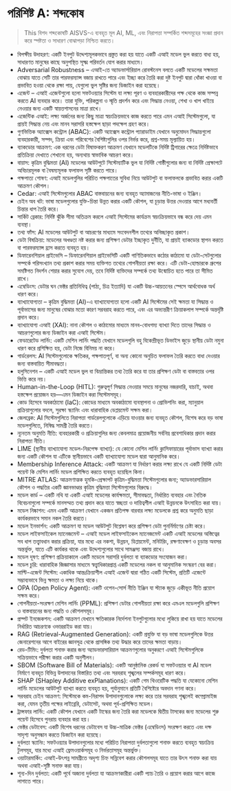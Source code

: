 # পরিশিষ্ট A: শব্দকোষ

>This বিশদ শব্দকোষটি AISVS-এ ব্যবহৃত মূল AI, ML, এবং নিরাপত্তা সম্পর্কিত শব্দসমূহের সংজ্ঞা প্রদান করে স্পষ্টতা ও সাধারণ বোঝাপড়া নিশ্চিত করতে।

* বিপক্ষীয় উদাহরণ: একটি ইনপুট উদ্দেশ্যমূলকভাবে প্রস্তুত করা হয় যাতে একটি এআই মডেল ভুল করতে বাধ্য হয়, সাধারণত মানুষের কাছে অনুপস্থিত সূক্ষ্ম পরিবর্তন যোগ করার মাধ্যমে।
  ​
* Adversarial Robustness – এআই-তে অ্যাডভার্সারিয়াল রোবস্টনেস বলতে একটি মডেলের সক্ষমতা বোঝায় যাতে সেটি তার পারফরম্যান্স বজায় রাখতে পারে এবং ইচ্ছা করে তৈরি করা দুষ্ট ইনপুট দ্বারা ধোঁকা খাওয়া বা প্রভাবিত হওয়া থেকে রক্ষা পায়, যেগুলো ভুল সৃষ্টির জন্য ডিজাইন করা হয়েছে।
  ​
* এজেন্ট – এআই এজেন্টগুলো হলো সফটওয়্যার সিস্টেম যা লক্ষ্য পূরণ ও ব্যবহারকারীদের পক্ষ থেকে কাজ সম্পন্ন করতে AI ব্যবহার করে। তারা যুক্তি, পরিকল্পনা ও স্মৃতি প্রদর্শন করে এবং সিদ্ধান্ত নেওয়া, শেখা ও খাপ খাইয়ে নেওয়ার জন্য একটি স্বায়ত্তশাসনের মাত্রা রাখে।
  ​
* এজেন্টিক এআই: লক্ষ্য অর্জনের জন্য কিছু মাত্রা স্বয়ংক্রিয়ভাবে কাজ করতে পারে এমন এআই সিস্টেমগুলো, যা প্রায়ই সিদ্ধান্ত নেয় এবং মানব সরাসরি হস্তক্ষেপ ছাড়া পদক্ষেপ গ্রহণ করে।
  ​
* গুণভিত্তিক অ্যাক্সেস কন্ট্রোল (ABAC): একটি অ্যাক্সেস কন্ট্রোল প্যারাডাইম যেখানে অনুমোদন সিদ্ধান্তগুলো ব্যবহারকারী, সম্পদ, ক্রিয়া এবং পরিবেশের বৈশিষ্ট্যগুলির ওপর নির্ভর করে, প্রশ্ন-সময় মূল্যায়িত হয়।
  ​
* ব্যাকডোর আক্রমণ: এক ধরনের ডেটা বিষাক্তকরণ আক্রমণ যেখানে মডেলটিকে নির্দিষ্ট ট্রিগারের ক্ষেত্রে নির্দিষ্টভাবে প্রতিক্রিয়া দেখাতে শেখানো হয়, অন্যথায় স্বাভাবিক আচরণ করে।
  ​
* বায়াস: কৃত্রিম বুদ্ধিমত্তা (AI) মডেলের আউটপুটে সিস্টেম্যাটিক ভুল যা নির্দিষ্ট গোষ্ঠীগুলোর জন্য বা নির্দিষ্ট প্রেক্ষাপটে অবিচারমূলক বা বৈষম্যমূলক ফলাফল সৃষ্টি করতে পারে।
  ​
* পক্ষপাত্য শোষণ: এআই মডেলগুলির পরিচিত পক্ষপাতের সুবিধা নিয়ে আউটপুট বা ফলাফলকে প্রভাবিত করার একটি আক্রমণ কৌশল।
  ​
* Cedar: এআই সিস্টেমগুলোর ABAC বাস্তবায়নের জন্য ব্যবহৃত অ্যামাজনের নীতি-ভাষা ও ইঞ্জিন।
  ​
* চেইন অব থট: ভাষা মডেলগুলোর যুক্তি-চিন্তা উন্নত করার একটি কৌশল, যা চূড়ান্ত উত্তর দেওয়ার আগে মধ্যবর্তী চিন্তার ধাপ তৈরি করে।
  ​
* সার্কিট ব্রেকার: নির্দিষ্ট ঝুঁকি সীমা অতিক্রম করলে এআই সিস্টেমের কার্যক্রম স্বয়ংক্রিয়ভাবে বন্ধ করে দেয় এমন ব্যবস্থা।
  ​
* তথ্য ফাঁস: AI মডেলের আউটপুট বা আচরণের মাধ্যমে সংবেদনশীল তথ্যের অনিচ্ছাকৃত প্রকাশ।
  ​
* ডেটা বিষক্রিয়া: মডেলের অখণ্ডতা নষ্ট করার জন্য প্রশিক্ষণ ডেটার ইচ্ছাকৃত দুর্নীতি, যা প্রায়ই ব্যাকডোর স্থাপন করতে বা পারফরম্যান্স হ্রাস করতে ব্যবহৃত হয়।
  ​
* ডিফারেনশিয়াল প্রাইভেসি – ডিফারেনশিয়াল প্রাইভেসিটি একটি গাণিতিকভাবে কঠোর কাঠামো যা ডেটা-সেটগুলোর সম্পর্কে পরিসংখ্যান তথ্য প্রকাশ করার সময় ব্যক্তিগত তথ্যের গোপনীয়তা রক্ষা করে। এটি ডেটা-হোল্ডারকে গ্রুপের সমষ্টিগত নিদর্শন শেয়ার করার সুযোগ দেয়, তবে নির্দিষ্ট ব্যক্তিদের সম্পর্কে তথ্য উন্মোচিত হতে পারে তা সীমিত রাখে।
  ​
* এম্বেডিংস: ডেটার ঘন ভেক্টর প্রতিনিধিত্ব (পাঠ্য, চিত্র ইত্যাদি) যা একটি উচ্চ-আয়তনের স্পেসে আর্থবোধক অর্থ ধারণ করে।
  ​
* ব্যাখ্যাযোগ্যতা – কৃত্রিম বুদ্ধিমত্তা (AI)-এ ব্যাখ্যাযোগ্যতা হলো একটি AI সিস্টেমের সেই ক্ষমতা যা সিদ্ধান্ত ও পূর্বাভাসের জন্য মানুষের বোঝার মতো কারণ সরবরাহ করতে পারে, এবং এর অভ্যন্তরীণ ক্রিয়াকলাপ সম্পর্কে অন্তর্দৃষ্টি প্রদান করে।
  ​
* ব্যাখ্যাযোগ্য এআই (XAI): নানা কৌশল ও কাঠামোর মাধ্যমে মানব-বোধগম্য ব্যাখ্যা দিতে তাদের সিদ্ধান্ত ও আচরণগুলোর জন্য ডিজাইন করা এআই সিস্টেম।
  ​
* ফেডারেটেড লার্নিং: একটি মেশিন লার্নিং পদ্ধতি যেখানে মডেলগুলি বহু বিকেন্দ্রীভূত ডিভাইস জুড়ে স্থানীয় ডেটা নমুনা ধারণ করে প্রশিক্ষিত হয়, ডেটা নিজে বিনিময় না করে।
  ​
* গার্ডরেলস: AI সিস্টেমগুলোকে ক্ষতিকর, পক্ষপাতপূর্ণ, বা অন্য কোনো অনুচিত ফলাফল তৈরি করতে বাধা দেওয়ার জন্য বাস্তবায়িত সীমাবদ্ধতা।
  ​
* হলুসিনেশন – একটি এআই মডেল ভুল বা বিভ্রান্তিকর তথ্য তৈরি করে যা তার প্রশিক্ষণ ডেটা বা বাস্তবতার ওপর ভিত্তি করে নয়।
  ​
* Human-in-the-Loop (HITL): গুরুত্বপূর্ণ সিদ্ধান্ত নেওয়ার সময়ে মানুষের নজরদারি, যাচাই, অথবা হস্তক্ষেপ প্রয়োজন হয়—এমন ডিজাইন করা সিস্টেমসমূহ।
  ​
* কোড হিসেবে অবকাঠামো (IaC): কোডের মাধ্যমে অবকাঠামো ব্যবস্থাপনা ও প্রোভিশনিং করা, ম্যানুয়াল প্রক্রিয়াগুলোর বদলে, সুরক্ষা স্ক্যানিং এবং ধারাবাহিক ডেপ্লয়মেন্ট সক্ষম করা।
  ​
* জেলব্রেক: AI সিস্টেমগুলিতে নিরাপত্তা গার্ডরেলগুলোকে এড়িয়ে যাওয়ার জন্য ব্যবহৃত কৌশল, বিশেষ করে বড় ভাষা মডেলগুলিতে, নিষিদ্ধ সামগ্রী তৈরি করতে।
  ​
* ন্যূনতম অনুমতি নীতি: ব্যবহারকারী ও প্রক্রিয়াগুলির জন্য কেবলমাত্র প্রয়োজনীয় সর্বনিম্ন প্রবেশাধিকার প্রদান করার নিরাপত্তা নীতি।
  ​
* LIME (স্থানীয় ব্যাখ্যাযোগ্য মডেল-নিরপেক্ষ ব্যাখ্যা): যে কোনো মেশিন লার্নিং ক্লাসিফায়ারের পূর্বাভাস ব্যাখ্যা করার জন্য একটি কৌশল যা এটিকে স্থানীয়ভাবে একটি ব্যাখ্যাযোগ্য মডেল দ্বারা আনুমানিক করে।
  ​
* Membership Inference Attack: একটি আক্রমণ যা নির্ধারণ করার লক্ষ্য রাখে যে একটি নির্দিষ্ট ডেটা পয়েন্ট কি মেশিন লার্নিং মডেল প্রশিক্ষিত করতে ব্যবহৃত হয়েছিল কিনা।
  ​
* MITRE ATLAS: আক্রমণাত্মক হুমকি-প্রেক্ষাপট কৃত্রিম-বুদ্ধিমত্তা সিস্টেমগুলোর জন্য; অ্যাডভারসারিয়াল কৌশল ও পদ্ধতির একটি জ্ঞানভাণ্ডার কৃত্রিম বুদ্ধিমত্তা সিস্টেমগুলোর বিরুদ্ধে।
  ​
* মডেল কার্ড – একটি নথি যা একটি এআই মডেলের কার্যক্ষমতা, সীমাবদ্ধতা, নির্ধারিত ব্যবহার এবং নৈতিক বিবেচনাগুলো সম্পর্কে মানসম্মত তথ্য প্রদান করে যাতে স্বচ্ছতা ও দায়িত্বশীল এআই উন্নয়নকে উৎসাহিত করা যায়।
  ​
* মডেল নিষ্কাশন: এমন একটি আক্রমণ যেখানে একজন প্রতিপক্ষ বারবার লক্ষ্য মডেলকে প্রশ্ন করে অনুমতি ছাড়া কার্যকরভাবে সমান নকল তৈরি করতে।
  ​
* মডেল ইনভার্শন: একটি আক্রমণ যা মডেল আউটপুট বিশ্লেষণ করে প্রশিক্ষণ ডেটা পুনর্নির্মাণের চেষ্টা করে।
  ​
* মডেল লাইফসাইকেল ম্যানেজমেন্ট – এআই মডেল লাইফসাইকেল ম্যানেজমেন্ট একটি এআই মডেলের অস্তিত্বের সব ধাপ তত্ত্বাবধান করার প্রক্রিয়া, যার মধ্যে এর নকশা, উন্নয়ন, ডিপ্লয়মেন্ট, মনিটরিং, রক্ষণাবেক্ষণ ও চূড়ান্ত অবসর অন্তর্ভুক্ত, যাতে এটি কার্যকর থাকে এবং উদ্দেশ্যগুলোর সাথে সামঞ্জস্য বজায় রাখে।
  ​
* মডেল দূষণ: প্রশিক্ষণ প্রক্রিয়াকালে একটি মডেলে সরাসরি দুর্বলতা বা ব্যাকডোর সংযোজন করা।
  ​
* মডেল চুরি: ধারাবাহিক জিজ্ঞাসার মাধ্যমে স্বত্ত্বাধিকারপ্রাপ্ত একটি মডেলের নকল বা আনুমানিক সংস্করণ বের করা।
  ​
* মাল্টি-এজেন্ট সিস্টেম: একাধিক আন্তঃক্রিয়াশীল এআই এজেন্ট দ্বারা গঠিত একটি সিস্টেম, প্রতিটি এজেন্টে সম্ভাব্যভাবে ভিন্ন ক্ষমতা ও লক্ষ্য নিয়ে থাকে।
  ​
* OPA (Open Policy Agent): একটি ওপেন-সোর্স নীতি ইঞ্জিন যা স্ট্যাক জুড়ে একীভূত নীতি প্রয়োগ সক্ষম করে।
  ​
* গোপনীয়তা-সংরক্ষণ মেশিন লার্নিং (PPML): প্রশিক্ষণ ডেটার গোপনীয়তা রক্ষা করে এমএল মডেলগুলি প্রশিক্ষণ ও বাস্তবায়নের জন্য পদ্ধতি ও কৌশলসমূহ।
  ​
* প্রম্পট ইনজেকশন: একটি আক্রমণ যেখানে ক্ষতিকারক নির্দেশনা ইনপুটগুলোর মধ্যে লুকিয়ে রাখা হয় যাতে মডেলের নির্ধারিত আচরণকে ওভাররাইড করা যায়।
  ​
* RAG (Retrieval-Augmented Generation): একটি প্রযুক্তি যা বড় ভাষা মডেলগুলিকে উত্তর জেনারেশনের আগে বাইরের জ্ঞানসূত্র থেকে প্রাসঙ্গিক তথ্য উদ্ধার করে তাদের ক্ষমতা বাড়ায়।
  ​
* রেড-টিমিং: দুর্বলতা শনাক্ত করার জন্য অ্যাডভারসারিয়াল আক্রমণগুলোর অনুকরণে এআই সিস্টেমগুলিকে সক্রিয়ভাবে পরীক্ষা করার একটি অনুশীলন।
  ​
* SBOM (Software Bill of Materials): একটি আনুষ্ঠানিক রেকর্ড যা সফটওয়্যার বা AI মডেল নির্মাণে ব্যবহৃত বিভিন্ন উপাদানের বিস্তারিত তথ্য এবং সরবরাহ শৃঙ্খলের সম্পর্কসমূহ ধারণ করে।
  ​
* SHAP (SHapley Additive exPlanations): একটি গেম থিওরেটিক পদ্ধতি যা যেকোনো মেশিন লার্নিং মডেলের আউটপুট ব্যাখ্যা করতে ব্যবহৃত হয়, পূর্বানুমানে প্রতিটি বৈশিষ্ট্যের অবদান গণনা করে।
  ​
* সরবরাহ চেইন আক্রমণ: সিস্টেমকে কম-নিরাপদ উপাদানগুলোকে লক্ষ্য করে তার সরবরাহ শৃঙ্খলেই কম্প্রোমাইজ করা, যেমন তৃতীয় পক্ষের লাইব্রেরি, ডেটাসেট, অথবা পূর্ব-প্রশিক্ষিত মডেল।
  ​
* ট্রান্সফার লার্নিং: একটি কৌশল যেখানে একটি টাস্কের জন্য তৈরি করা মডেলকে দ্বিতীয় টাসকের জন্য মডেলের শুরু পয়েন্ট হিসেবে পুনরায় ব্যবহার করা হয়।
  ​
* ভেক্টর ডেটাবেস: একটি বিশেষ ধরনের ডেটাবেস যা উচ্চ-মাত্রিক ভেক্টর (এম্বেডিংস) সংরক্ষণ করতে এবং দক্ষ সাদৃশ্য অনুসন্ধান করতে ডিজাইন করা হয়েছে।
  ​
* দুর্বলতা স্ক্যানিং: সফটওয়্যার উপাদানগুলোর মধ্যে পরিচিত নিরাপত্তা দুর্বলতাগুলো শনাক্ত করতে ব্যবহৃত স্বয়ংক্রিয় টুলসমূহ, যার মধ্যে এআই ফ্রেমওয়ার্কসমূহ ও নির্ভরতাসমূহ অন্তর্ভুক্ত।
  ​
* ওয়াটারমার্কিং: এআই-উৎপন্ন সামগ্রীতে অদৃশ্য চিহ্ন সন্নিবেশ করার কৌশলসমূহ যাতে তার উৎস শনাক্ত করা যায় অথবা এআই-সৃষ্টি সনাক্ত করা যায়।
  ​
* শূন্য-দিন দুর্বলতা: একটি পূর্বে অজানা দুর্বলতা যা আক্রমণকারীরা একটি প্যাচ তৈরি ও প্রয়োগ করার আগে কাজে লাগাতে পারে।

